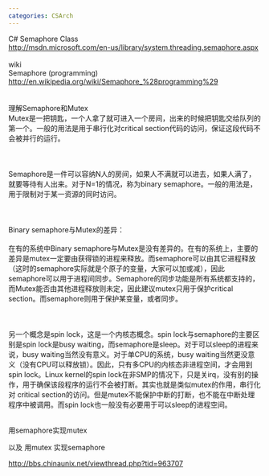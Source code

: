 ```yaml
---
categories: CSArch
---
```

C# Semaphore Class<br />http://msdn.microsoft.com/en-us/library/system.threading.semaphore.aspx<br /><br />wiki<br />Semaphore (programming)<br />http://en.wikipedia.org/wiki/Semaphore_%28programming%29<br /><br /><br />理解Semaphore和Mutex<br />Mutex是一把钥匙，一个人拿了就可进入一个房间，出来的时候把钥匙交给队列的第一个。一般的用法是用于串行化对critical section代码的访问，保证这段代码不会被并行的运行。<br /><br />&nbsp;<br /><br />Semaphore是一件可以容纳N人的房间，如果人不满就可以进去，如果人满了，就要等待有人出来。对于N=1的情况，称为binary semaphore。一般的用法是，用于限制对于某一资源的同时访问。<br /><br />&nbsp;<br /><br />Binary semaphore与Mutex的差异：<br /><br />在有的系统中Binary semaphore与Mutex是没有差异的。在有的系统上，主要的差异是mutex一定要由获得锁的进程来释放。而semaphore可以由其它进程释放（这时的semaphore实际就是个原子的变量，大家可以加或减），因此semaphore可以用于进程间同步。Semaphore的同步功能是所有系统都支持的，而Mutex能否由其他进程释放则未定，因此建议mutex只用于保护critical section。而semaphore则用于保护某变量，或者同步。<br /><br />&nbsp;<br /><br />另一个概念是spin lock，这是一个内核态概念。spin lock与semaphore的主要区别是spin lock是busy waiting，而semaphore是sleep。对于可以sleep的进程来说，busy waiting当然没有意义。对于单CPU的系统，busy waiting当然更没意义（没有CPU可以释放锁）。因此，只有多CPU的内核态非进程空间，才会用到spin lock。Linux kernel的spin lock在非SMP的情况下，只是关irq，没有别的操作，用于确保该段程序的运行不会被打断。其实也就是类似mutex的作用，串行化对 critical section的访问。但是mutex不能保护中断的打断，也不能在中断处理程序中被调用。而spin lock也一般没有必要用于可以sleep的进程空间。<br /><br /><p>用semaphore实现mutex</p><p>以及 用mutex 实现semaphore<br /></p>http://bbs.chinaunix.net/viewthread.php?tid=963707<br /><br />